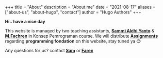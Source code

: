 +++
title = "About"
description = "About me"
date = "2021-08-17"
aliases = ["about-us", "about-hugo", "contact"]
author = "Hugo Authors"
+++

**Hi.. have a nice day**

This website is managed by two teaching assistants, **[Sammi Aldhi Yanto](https://sammidev.netlify.app/)** & **[M.Fachren](#)** in Konsep Pemrograman course. We will distribute **[Assignments](https://programming-concept.netlify.app/tags/assignments/)** regarding **programming fondation** on this website, stay tuned ya 😊

Any questions for us? contact **[Sam](https://semmidev.github.io)** or **[Faren](/)**
